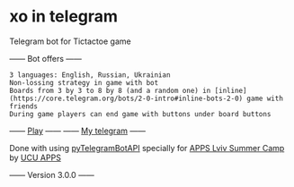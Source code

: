# xo in telegram
Telegram bot for Tictactoe game

—— Bot offers ——

	3 languages: English, Russian, Ukrainian
	Non-lossing strategy in game with bot
	Boards from 3 by 3 to 8 by 8 (and a random one) in [inline](https://core.telegram.org/bots/2-0-intro#inline-bots-2-0) game with friends
	During game players can end game with buttons under board buttons

—— [Play](https://t.me/m0xbot?start=0) ——
—— [My telegram](https://t.me/kor0p) ——

Done with using [pyTelegramBotAPI](https://www.github.com/eternnoir/pyTelegramBotAPI) specially for [APPS Lviv Summer Camp](https://www.facebook.com/events/279169005982016/) by [UCU APPS](https://apps.ucu.edu.ua)

—— Version 3.0.0 ——
